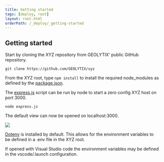```yaml
---
title: Getting started
tags: [deploy, root]
layout: root.html
orderPath: /_deploy/_getting-started
---
```


## Getting started

Start by cloning the XYZ repository from GEOLYTIX' public GitHub repository.

```
git clone https://github.com/GEOLYTIX/xyz
```

From the XYZ root, type `npm install` to install the required node_modules as defined by the [package.json](https://github.com/GEOLYTIX/xyz/blob/master/package.json).

The [express.js](https://github.com/GEOLYTIX/xyz/blob/master/express.js) script can be run by node to start a zero config XYZ host on port 3000.

```
node express.js
```

The default view can now be opened on localhost:3000.

![](https://res.cloudinary.com/geolytix-xyz/image/upload/v1589814155/documentation/node_express_v54ufm.png)

[Dotenv](https://www.npmjs.com/package/dotenv) is installed by default. This allows for the environment variables to be defined in a .env file in the XYZ root.

If opened with Visual Studio code the environment variables may be defined in the vscode/.launch configuration.